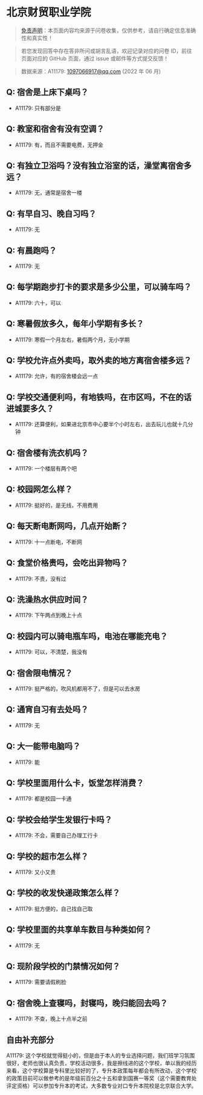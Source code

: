 # 北京财贸职业学院

> [免责声明](https://colleges.chat/#_3)：本页面内容均来源于问卷收集，仅供参考，请自行确定信息准确性和真实性！

> 若您发现回答中存在答非所问或胡言乱语，欢迎记录对应的问卷 ID，前往页面对应的 GitHub 页面，通过 issue 或邮件等方式提交反馈！

> 数据来源：A11179: 1097066917@qq.com (2022 年 06 月)

## Q: 宿舍是上床下桌吗？

- A11179: 只有部分是

## Q: 教室和宿舍有没有空调？

- A11179: 有，而且不需要电费，无押金

## Q: 有独立卫浴吗？没有独立浴室的话，澡堂离宿舍多远？

- A11179: 无，通常是宿舍一楼

## Q: 有早自习、晚自习吗？

- A11179: 无

## Q: 有晨跑吗？

- A11179: 无

## Q: 每学期跑步打卡的要求是多少公里，可以骑车吗？

- A11179: 六十，可以

## Q: 寒暑假放多久，每年小学期有多长？

- A11179: 寒假一个月左右，暑假两个月，无小学期

## Q: 学校允许点外卖吗，取外卖的地方离宿舍楼多远？

- A11179: 允许，有的宿舍楼会远一点

## Q: 学校交通便利吗，有地铁吗，在市区吗，不在的话进城要多久？

- A11179: 还算便利，如果进北京市中心要半个小时左右，出去玩儿也就十几分钟

## Q: 宿舍楼有洗衣机吗？

- A11179: 一个楼层有两个吧

## Q: 校园网怎么样？

- A11179: 挺好的，是无线，不用费用

## Q: 每天断电断网吗，几点开始断？

- A11179: 十一点断电，不断网

## Q: 食堂价格贵吗，会吃出异物吗？

- A11179: 不贵，没有过

## Q: 洗澡热水供应时间？

- A11179: 下午两点到晚上十点

## Q: 校园内可以骑电瓶车吗，电池在哪能充电？

- A11179: 可以，不清楚，我没有

## Q: 宿舍限电情况？

- A11179: 挺严格的，吹风机都用不了，但是可以去水房

## Q: 通宵自习有去处吗？

- A11179: 无

## Q: 大一能带电脑吗？

- A11179: 能

## Q: 学校里面用什么卡，饭堂怎样消费？

- A11179: 都是校园一卡通

## Q: 学校会给学生发银行卡吗？

- A11179: 不会，需要自己办理工行卡

## Q: 学校的超市怎么样？

- A11179: 又小又贵

## Q: 学校的收发快递政策怎么样？

- A11179: 挺方便的，自己找自己取

## Q: 学校里面的共享单车数目与种类如何？

- A11179: 无

## Q: 现阶段学校的门禁情况如何？

- A11179: 需要请假刷脸

## Q: 宿舍晚上查寝吗，封寝吗，晚归能回去吗？

- A11179: 不查，晚上十点半之前

## 自由补充部分

A11179: 这个学校就觉得挺小的，但是由于本人的专业选择问题，我们班学习氛围很好，老师也很认真负责，学校活动很多，我是擦线进的这个学校，单以我的经历来看，这个学校算是专科里比较好的了，专升本政策每年都会有所改动，这个学校的政策目前可以做参考的是年级前百分之十五和拿到国赛一等奖（这个需要教育处评定资格）可以参加专升本的考试，大多数专业对口专升本院校是北京联合大学。